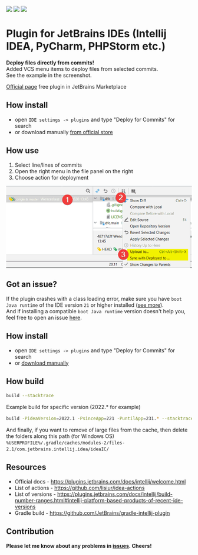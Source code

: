 
<p>
<a href="https://plugins.jetbrains.com/plugin/14091/"><img src="https://img.shields.io/jetbrains/plugin/r/rating/14091"/></a>
<a href="https://plugins.jetbrains.com/plugin/14091/"><img src="https://img.shields.io/jetbrains/plugin/v/14091?label=version"/></a>
<a href="/LICENSE"><img src="https://img.shields.io/github/license/vyach-vasiliev/intellij-deploy-for-commits"/></a>
</p>

<!-- Plugin description -->

# Plugin for JetBrains IDEs (Intellij IDEA, PyCharm, PHPStorm etc.)
**Deploy files directly from commits!**\
Added VCS menu items to deploy files from selected commits.\
See the example in the screenshot.

[Official page](https://plugins.jetbrains.com/plugin/14091/) free plugin in JetBrains Marketplace


## How install
- open `IDE settings -> plugins` and type "Deploy for Commits" for search
- or download manually [from official store](https://plugins.jetbrains.com/plugin/14091/)

## How use
1. Select line/lines of commits
2. Open the right menu in the file panel on the right
3. Choose action for deployment

![alt text](https://raw.githubusercontent.com/vyach-vasiliev/intellij-deploy-for-commits/refs/heads/main/images/example-min.png "Example")

## Got an issue?
If the plugin crashes with a class loading error, make sure you have `boot Java runtime` of the IDE version `21` or higher installed ([see more](https://www.jetbrains.com/help/idea/switching-boot-jdk.html)).\
And if installing a compatible `boot Java runtime` version doesn't help you, feel free to open an issue [here](/../../issues).

<!-- Plugin description end -->

## How install
- open `IDE settings -> plugins` and type "Deploy for Commits" for search
- or [download manually](https://plugins.jetbrains.com/plugin/14091/)

## How build
```sh
build --stacktrace
```

Example build for specific version (2022.* for example)
```sh
build -PideaVersion=2022.1 -PsinceApp=221 -PuntilApp=231.* --stacktrace
```

And finally, if you want to remove of large files from the cache, then delete the folders along this path (for Windows OS)
`%USERPROFILE%/.gradle/caches/modules-2/files-2.1/com.jetbrains.intellij.idea/ideaIC/`

## Resources
- Official docs - https://plugins.jetbrains.com/docs/intellij/welcome.html
- List of actions - https://github.com/lisiur/idea-actions
- List of versions - https://plugins.jetbrains.com/docs/intellij/build-number-ranges.html#intellij-platform-based-products-of-recent-ide-versions
- Gradle build - https://github.com/JetBrains/gradle-intellij-plugin

## Contribution
**Please let me know about any problems in [issues](/../../issues). Cheers!**

